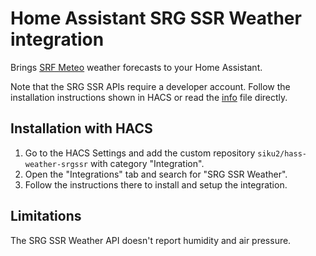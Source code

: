 # Home Assistant SRG SSR Weather integration

Brings [SRF Meteo](https://www.srf.ch/meteo) weather forecasts to your Home Assistant.

Note that the SRG SSR APIs require a developer account.
Follow the installation instructions shown in HACS or read the [info](info.md) file directly. 

## Installation with HACS

1. Go to the HACS Settings and add the custom repository `siku2/hass-weather-srgssr` with category "Integration".
2. Open the "Integrations" tab and search for "SRG SSR Weather".
3. Follow the instructions there to install and setup the integration.

## Limitations

The SRG SSR Weather API doesn't report humidity and air pressure.
